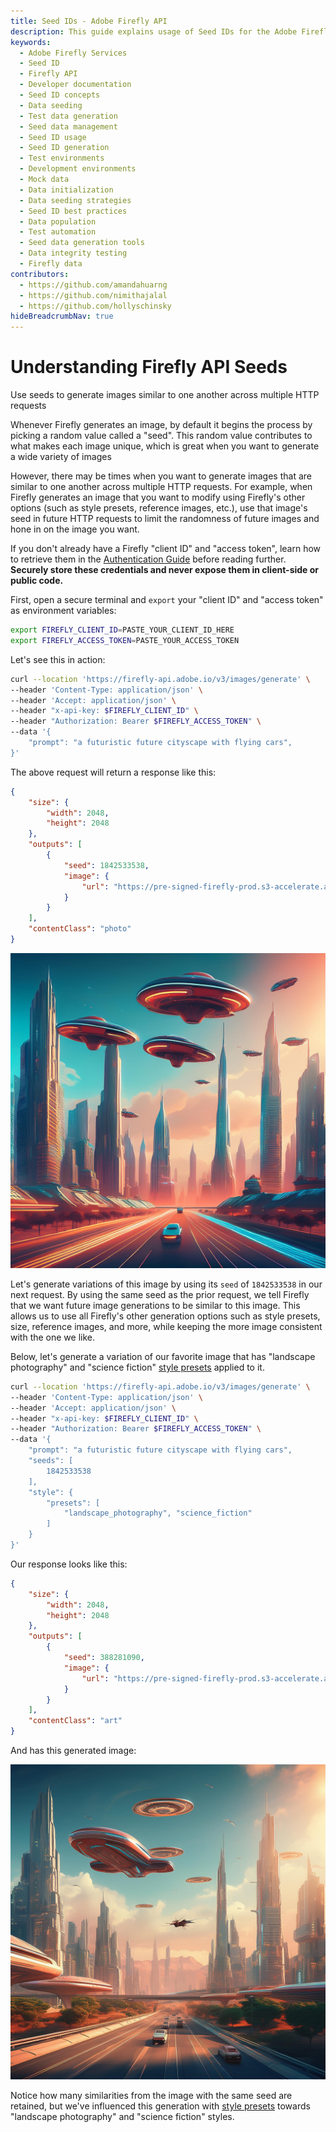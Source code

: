 ```yaml
---
title: Seed IDs - Adobe Firefly API
description: This guide explains usage of Seed IDs for the Adobe Firefly API.
keywords:
  - Adobe Firefly Services
  - Seed ID
  - Firefly API
  - Developer documentation
  - Seed ID concepts
  - Data seeding
  - Test data generation
  - Seed data management
  - Seed ID usage
  - Seed ID generation
  - Test environments
  - Development environments
  - Mock data
  - Data initialization
  - Data seeding strategies
  - Seed ID best practices
  - Data population
  - Test automation
  - Seed data generation tools
  - Data integrity testing
  - Firefly data
contributors:
  - https://github.com/amandahuarng
  - https://github.com/nimithajalal
  - https://github.com/hollyschinsky
hideBreadcrumbNav: true
---
```


# Understanding Firefly API Seeds

Use seeds to generate images similar to one another across multiple HTTP requests

Whenever Firefly generates an image, by default it begins the process by picking a random value called a "seed". This random value contributes to what makes each image unique, which is great when you want to generate a wide variety of images

However, there may be times when you want to generate images that are similar to one another across multiple HTTP requests. For example, when Firefly generates an image that you want to modify using Firefly's other options (such as style presets, reference images, etc.), use that image's seed in future HTTP requests to limit the randomness of future images and hone in on the image you want.

<InlineAlert variant="info" slots="text" />

If you don't already have a Firefly "client ID" and "access token", learn how to retrieve them in the [Authentication Guide](../authentication/index.md) before reading further. **Securely store these credentials and never expose them in client-side or public code.**

First, open a secure terminal and `export` your "client ID" and "access token" as environment variables:

```bash
export FIREFLY_CLIENT_ID=PASTE_YOUR_CLIENT_ID_HERE
export FIREFLY_ACCESS_TOKEN=PASTE_YOUR_ACCESS_TOKEN
```

Let's see this in action:

```bash
curl --location 'https://firefly-api.adobe.io/v3/images/generate' \
--header 'Content-Type: application/json' \
--header 'Accept: application/json' \
--header "x-api-key: $FIREFLY_CLIENT_ID" \
--header "Authorization: Bearer $FIREFLY_ACCESS_TOKEN" \
--data '{
    "prompt": "a futuristic future cityscape with flying cars",
}'
```

The above request will return a response like this:

```json
{
    "size": {
        "width": 2048,
        "height": 2048
    },
    "outputs": [
        {
            "seed": 1842533538,
            "image": {
                "url": "https://pre-signed-firefly-prod.s3-accelerate.amazonaws.com/images/asdf-1234..."
            }
        }
    ],
    "contentClass": "photo"
}
```

![a picture of a futuristic city 1](../../images/seedless-city-1.jpeg)

Let's generate variations of this image by using its `seed` of `1842533538` in our next request. By using the same seed as the prior request, we tell Firefly that we want future image generations to be similar to this image. This allows us to use all Firefly's other generation options such as style presets, size, reference images, and more, while keeping the more image consistent with the one we like.

Below, let's generate a variation of our favorite image that has "landscape photography" and "science fiction" [style presets](../styles/index.md) applied to it.

```bash
curl --location 'https://firefly-api.adobe.io/v3/images/generate' \
--header 'Content-Type: application/json' \
--header 'Accept: application/json' \
--header "x-api-key: $FIREFLY_CLIENT_ID" \
--header "Authorization: Bearer $FIREFLY_ACCESS_TOKEN" \
--data '{
    "prompt": "a futuristic future cityscape with flying cars",
    "seeds": [
        1842533538
    ],
    "style": {
        "presets": [
            "landscape_photography", "science_fiction"
        ]
    }
}'
```

Our response looks like this:

```json
{
    "size": {
        "width": 2048,
        "height": 2048
    },
    "outputs": [
        {
            "seed": 388281090,
            "image": {
                "url": "https://pre-signed-firefly-prod.s3-accelerate.amazonaws.com/images/dfgh-1234..."
            }
        }
    ],
    "contentClass": "art"
}
```

And has this generated image:

![a variation of futuristic city 1](../../images/seeded-city-1.jpeg)

Notice how many similarities from the image with the same seed are retained, but we've influenced this generation with [style presets](../styles/index.md) towards "landscape photography" and "science fiction" styles.
